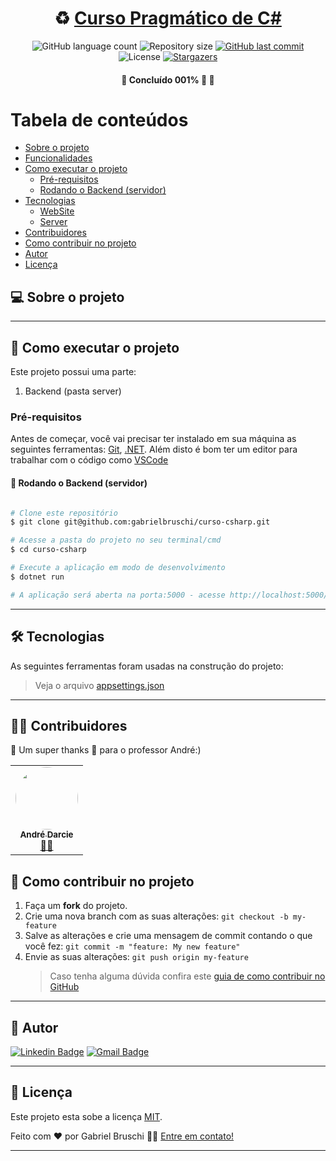 <h1 align="center">
     ♻️ <a href="#" alt="site do ecoleta"> Curso Pragmático de C# </a>
</h1>

<p align="center">
  <img alt="GitHub language count" src="https://img.shields.io/github/languages/count/gabrielbruschi/curso-csharp?color=%2304D361">

  <img alt="Repository size" src="https://img.shields.io/github/repo-size/gabrielbruschi/curso-csharp">
  
  <a href="https://github.com/gabrielbruschi/curso-csharp/commits/master">
    <img alt="GitHub last commit" src="https://img.shields.io/github/last-commit/gabrielbruschi/curso-csharp">
  </a>
    
   <img alt="License" src="https://img.shields.io/badge/license-MIT-brightgreen">
   <a href="https://github.com/gabrielbruschi/curso-csharp/stargazers">
    <img alt="Stargazers" src="https://img.shields.io/github/stars/gabrielbruschi/curso-csharp?style=social">
  </a>
 
</p>

<h4 align="center">
	🚧   Concluído 001% 🚀 🚧
</h4>

# Tabela de conteúdos

<!--ts-->

- [Sobre o projeto](#-sobre-o-projeto)
- [Funcionalidades](#-funcionalidades)
- [Como executar o projeto](#-como-executar-o-projeto)
  - [Pré-requisitos](#pré-requisitos)
  - [Rodando o Backend (servidor)](#user-content--rodando-o-backend-servidor)
- [Tecnologias](#-tecnologias)
  - [WebSite](#user-content-website--react----typescript)
  - [Server](#user-content-server--nodejs----typescript)
- [Contribuidores](#-contribuidores)
- [Como contribuir no projeto](#-como-contribuir-no-projeto)
- [Autor](#-autor)
- [Licença](#user-content--licença)
<!--te-->

## 💻 Sobre o projeto

---

## 🚀 Como executar o projeto

Este projeto possui uma parte:

1. Backend (pasta server)

### Pré-requisitos

Antes de começar, você vai precisar ter instalado em sua máquina as seguintes ferramentas:
[Git](https://git-scm.com), [.NET](https://dotnet.microsoft.com/download/).
Além disto é bom ter um editor para trabalhar com o código como [VSCode](https://code.visualstudio.com/)

#### 🎲 Rodando o Backend (servidor)

```bash

# Clone este repositório
$ git clone git@github.com:gabrielbruschi/curso-csharp.git

# Acesse a pasta do projeto no seu terminal/cmd
$ cd curso-csharp

# Execute a aplicação em modo de desenvolvimento
$ dotnet run

# A aplicação será aberta na porta:5000 - acesse http://localhost:5000/swagger/v1/swagger.json

```

---

## 🛠 Tecnologias

As seguintes ferramentas foram usadas na construção do projeto:

> Veja o arquivo [appsettings.json](https://github.com/gabrielbruschi/curso-csharp/blob/master/web/package.json)

---

## 👨‍💻 Contribuidores

💜 Um super thanks 👏 para o professor André:)

<table>
  <tr>
    <td align="center"><a href="https://github.com/andredarcie/"><img style="border-radius: 50%;" src="https://avatars2.githubusercontent.com/u/2254731?s=400&u=0ba16a79456c2f250e7579cb388fa18c5c2d7d65&v=4" width="100px;" alt=""/><br /><sub><b>André Darcie</b></sub></a><br /><a href="https://github.com/andredarci" title="André">👨‍🚀</a></td>  
  </tr>
</table>

## 💪 Como contribuir no projeto

1. Faça um **fork** do projeto.
2. Crie uma nova branch com as suas alterações: `git checkout -b my-feature`
3. Salve as alterações e crie uma mensagem de commit contando o que você fez: `git commit -m "feature: My new feature"`
4. Envie as suas alterações: `git push origin my-feature`
   > Caso tenha alguma dúvida confira este [guia de como contribuir no GitHub](./CONTRIBUTING.md)

---

## 🦸 Autor

[![Linkedin Badge](https://img.shields.io/badge/-Gabriel-Bruschi?style=flat-square&logo=Linkedin&logoColor=white&link=https://www.linkedin.com/in/gabriel-bruschi/)](https://www.linkedin.com/in/gabriel-bruschi/)
[![Gmail Badge](https://img.shields.io/badge/-gabrielbruschi1@gmail.com-c14438?style=flat-square&logo=Gmail&logoColor=white&link=mailto:gabrielbruschi1@gmail.com)](mailto:gabrielbruschi1@gmail.com)

---

## 📝 Licença

Este projeto esta sobe a licença [MIT](./LICENSE).

Feito com ❤️ por Gabriel Bruschi 👋🏽 [Entre em contato!](https://www.linkedin.com/in/gabriel-bruschi/)

---
